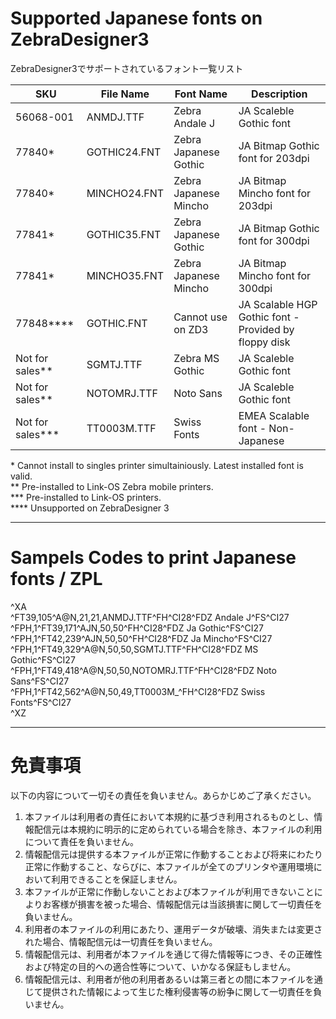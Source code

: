 # Supported Japanese fonts on ZebraDesigner3 
 ZebraDesigner3でサポートされているフォント一覧リスト


| SKU | File Name | Font Name | Description |
| --- | --- | --- | --- |
| 56068-001 | ANMDJ.TTF | Zebra Andale J | JA Scaleble Gothic font |
| 77840* | GOTHIC24.FNT | Zebra Japanese Gothic | JA Bitmap Gothic font for 203dpi |
| 77840* | MINCHO24.FNT | Zebra Japanese Mincho | JA Bitmap Mincho font for 203dpi |
| 77841* | GOTHIC35.FNT | Zebra Japanese Gothic | JA Bitmap Gothic font for 300dpi |
| 77841* | MINCHO35.FNT | Zebra Japanese Mincho | JA Bitmap Mincho font for 300dpi |
| 77848**** | GOTHIC.FNT | Cannot use on ZD3 | JA Scalable HGP Gothic font - Provided by floppy disk |
| Not for sales** | SGMTJ.TTF | Zebra MS Gothic | JA Scaleble Gothic font |
| Not for sales** | NOTOMRJ.TTF | Noto Sans | JA Scaleble Gothic font |
| Not for sales*** | TT0003M.TTF | Swiss Fonts | EMEA Scalable font - Non-Japanese |

\* Cannot install to singles printer simultainiously. Latest installed font is valid.    
\** Pre-installed to Link-OS Zebra mobile printers.   
\*** Pre-installed to Link-OS printers.   
\**** Unsupported on ZebraDesigner 3  
  
------  
# Sampels Codes to print Japanese fonts / ZPL   
^XA   
^FT39,105^A@N,21,21,ANMDJ.TTF^FH\^CI28^FDZ Andale J^FS^CI27  
^FPH,1^FT39,171^AJN,50,50^FH\^CI28^FDZ Ja Gothic^FS^CI27  
^FPH,1^FT42,239^AJN,50,50^FH\^CI28^FDZ Ja  Mincho^FS^CI27  
^FPH,1^FT49,329^A@N,50,50,SGMTJ.TTF^FH\^CI28^FDZ MS Gothic^FS^CI27  
^FPH,1^FT49,418^A@N,50,50,NOTOMRJ.TTF^FH\^CI28^FDZ Noto Sans^FS^CI27  
^FPH,1^FT42,562^A@N,50,49,TT0003M_^FH\^CI28^FDZ Swiss Fonts^FS^CI27  
^XZ  


------

# 免責事項   

以下の内容について一切その責任を負いません。あらかじめご了承ください。   
  
1. 本ファイルは利用者の責任において本規約に基づき利用されるものとし、情報配信元は本規約に明示的に定められている場合を除き、本ファイルの利用について責任を負いません。   
2. 情報配信元は提供する本ファイルが正常に作動することおよび将来にわたり正常に作動すること、ならびに、本ファイルが全てのプリンタや運用環境において利用できることを保証しません。   
3. 本ファイルが正常に作動しないことおよび本ファイルが利用できないことによりお客様が損害を被った場合、情報配信元は当該損害に関して一切責任を負いません。   
5. 利用者の本ファイルの利用にあたり、運用データが破壊、消失または変更された場合、情報配信元は一切責任を負いません。   
7. 情報配信元は、利用者が本ファイルを通じて得た情報等につき、その正確性および特定の目的への適合性等について、いかなる保証もしません。   
7. 情報配信元は、利用者が他の利用者あるいは第三者との間に本ファイルを通じて提供された情報によって生じた権利侵害等の紛争に関して一切責任を負いません。   




